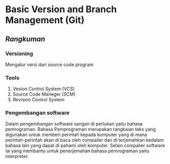 # Basic Version and Branch Management (Git)
## _Rangkuman_

### Versioning
Mengatur versi dari source code program

### Tools
1. Vesion Control System (VCS)
2. Source Code Maneger (SCM)
3. Revision Control System

### Pengembangan software
Dalam pengembangan software sangan di perlukan yaitu bahasa pemrograman.
Bahasa Pemprograman merupakan rangkaian teks yang digunakan untuk memberi perintah kepada komputer yang di mana  perintah-perintah akan di baca oleh compailer dan di terjemahkan kedalam bahasa lain yang dapat di pahami oleh komputer. Selain compalier software lai yang membantu untuk penerjemahan bahasa pemrograman yaitu interpreter.